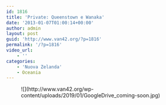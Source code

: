 ```yaml
---
id: 1816
title: 'Private: Queenstown e Wanaka'
date: '2013-01-07T01:00:14+00:00'
author: admin
layout: post
guid: 'http://www.van42.org/?p=1816'
permalink: '/?p=1816'
video_url:
    - ''
categories:
    - 'Nuova Zelanda'
    - Oceania
---
```


<div class="wp-container-80 wp-block-columns has-2-columns"><div class="wp-container-78 wp-block-column"><figure class="wp-block-image">![](http://www.van42.org/wp-content/uploads/2019/01/GoogleDrive_coming-soon.jpg)</figure></div><div class="wp-container-79 wp-block-column"></div></div>